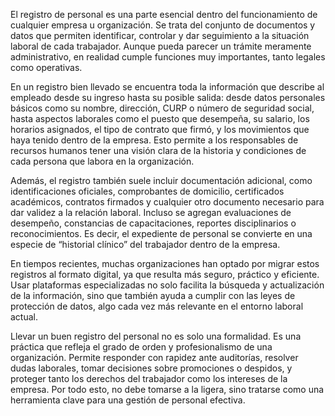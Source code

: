 El registro de personal es una parte esencial dentro del funcionamiento de cualquier empresa u organización. Se trata del conjunto de documentos y datos que permiten identificar, controlar y dar seguimiento a la situación laboral de cada trabajador. Aunque pueda parecer un trámite meramente administrativo, en realidad cumple funciones muy importantes, tanto legales como operativas.

En un registro bien llevado se encuentra toda la información que describe al empleado desde su ingreso hasta su posible salida: desde datos personales básicos como su nombre, dirección, CURP o número de seguridad social, hasta aspectos laborales como el puesto que desempeña, su salario, los horarios asignados, el tipo de contrato que firmó, y los movimientos que haya tenido dentro de la empresa. Esto permite a los responsables de recursos humanos tener una visión clara de la historia y condiciones de cada persona que labora en la organización.

Además, el registro también suele incluir documentación adicional, como identificaciones oficiales, comprobantes de domicilio, certificados académicos, contratos firmados y cualquier otro documento necesario para dar validez a la relación laboral. Incluso se agregan evaluaciones de desempeño, constancias de capacitaciones, reportes disciplinarios o reconocimientos. Es decir, el expediente de personal se convierte en una especie de “historial clínico” del trabajador dentro de la empresa.

En tiempos recientes, muchas organizaciones han optado por migrar estos registros al formato digital, ya que resulta más seguro, práctico y eficiente. Usar plataformas especializadas no solo facilita la búsqueda y actualización de la información, sino que también ayuda a cumplir con las leyes de protección de datos, algo cada vez más relevante en el entorno laboral actual.

Llevar un buen registro del personal no es solo una formalidad. Es una práctica que refleja el grado de orden y profesionalismo de una organización. Permite responder con rapidez ante auditorías, resolver dudas laborales, tomar decisiones sobre promociones o despidos, y proteger tanto los derechos del trabajador como los intereses de la empresa. Por todo esto, no debe tomarse a la ligera, sino tratarse como una herramienta clave para una gestión de personal efectiva.
